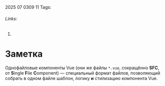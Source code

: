 2025 07 0309 11
Tags: 
###### Links: 
1) 
# Заметка
Однофайловые компоненты Vue (они же файлы `*.vue`, сокращённо **SFC**, от **S**ingle **F**ile **C**omponent) — специальный формат файлов, позволяющий собрать в одном файле шаблон, логику **и** стилизацию компонента Vue.